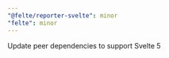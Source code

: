 ```yaml
---
"@felte/reporter-svelte": minor
"felte": minor
---
```


Update peer dependencies to support Svelte 5
